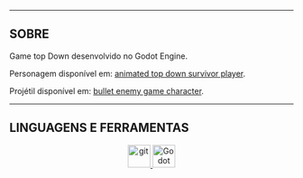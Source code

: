 <hr><h2 align="left">SOBRE</h2>
<p align="left">
    Game top Down desenvolvido no Godot Engine.  
</p>

<p align="left">
  Personagem disponível em: <a href="https://opengameart.org/content/animated-top-down-survivor-player"> animated top down survivor player</a>.
</p>

<p align="left">
  Projétil disponível em: <a href="https://opengameart.org/content/bullet-enemy-game-character"> bullet enemy game character</a>.
</p>

<hr><h2 align="left">LINGUAGENS E FERRAMENTAS</h2>
<p align="center">
    <a href="https://git-scm.com/" target="_blank" rel="noreferrer">
        <img src="https://www.vectorlogo.zone/logos/git-scm/git-scm-icon.svg" alt="git" width="40" height="40"/>
    </a>
    <a href="https://godotengine.org/" target="_blank" rel="noreferrer">
        <img src="https://godotengine.org/assets/favicon.svg" alt="Godot Engine" width="40" height="40"/>
    </a>
</p>